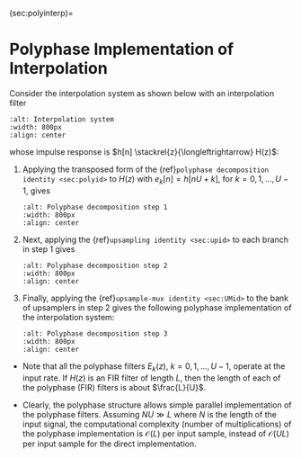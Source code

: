 (sec:polyinterp)=
# Polyphase Implementation of Interpolation
Consider the interpolation system as shown below with an interpolation filter
```{image} ../figs/polyU1.jpg 
:alt: Interpolation system
:width: 800px 
:align: center 
```
whose impulse response is $h[n] \stackrel{z}{\longleftrightarrow}
H(z)$:

1. Applying the transposed form of the {ref}`polyphase decomposition identity <sec:polyid>` to
   $H(z)$ with $e_k[n] = h[nU+k]$, for $k=0,1,\ldots, U-1$, gives
   ```{image} ../figs/polyU2.jpg 
   :alt: Polyphase decomposition step 1
   :width: 800px 
   :align: center 
   ```

2. Next, applying the {ref}`upsampling identity <sec:upid>` to each
   branch in step 1 gives
   ```{image} ../figs/polyU3.jpg 
   :alt: Polyphase decomposition step 2
   :width: 800px 
   :align: center 
   ```

3. Finally, applying the {ref}`upsample-mux identity <sec:UMid>` to the bank
   of upsamplers in step 2 gives the following polyphase implementation of the
   interpolation system:
   ```{image} ../figs/polyU4.jpg 
   :alt: Polyphase decomposition step 3
   :width: 800px 
   :align: center 
   ```

* Note that all the polyphase filters $E_k(z)$, $k=0,1,\ldots, U-1$,
  operate at the input rate. If $H(z)$ is an FIR filter of length $L$,
  then the length of each of the polyphase (FIR) filters is about
  $\frac{L}{U}$. 

* Clearly, the polyphase structure allows simple parallel
  implementation of the polyphase filters. Assuming $NU \gg L$ where
  $N$ is the length of the input signal, the computational complexity
  (number of multiplications) of the polyphase implementation is
  $\mathcal{O}(L)$ per input sample, instead of $\mathcal{O}(UL)$ per
  input sample for the direct implementation.

